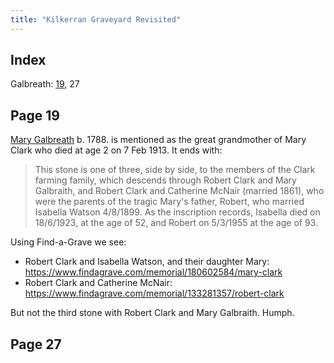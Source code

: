 ```yaml
---
title: "Kilkerran Graveyard Revisited"
---
```


## Index

Galbreath: [19](#page-19), 27

## Page 19

[Mary Galbreath](people/galbreath-mary-1788.md) b. 1788. is mentioned as the great grandmother of Mary Clark who died at age 2 on 7 Feb 1913.  It ends with:

> This stone is one of three, side by side, to the members of the Clark farming family,
> which descends through Robert Clark and Mary Galbraith, and Robert Clark and
> Catherine McNair (married 1861), who were the parents of the tragic Mary's father,
> Robert, who married Isabella Watson 4/8/1899. As the inscription records, Isabella
> died on 18/6/1923, at the age of 52, and Robert on 5/3/1955 at the age of 93.

Using Find-a-Grave we see:

- Robert Clark and Isabella Watson, and their daughter Mary: https://www.findagrave.com/memorial/180602584/mary-clark
- Robert Clark and Catherine McNair: https://www.findagrave.com/memorial/133281357/robert-clark

But not the third stone with Robert Clark and Mary Galbraith.  Humph.

## Page 27

